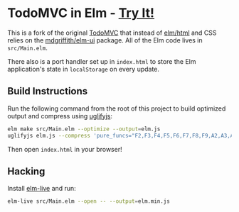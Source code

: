 # TodoMVC in Elm - [Try It!](https://tzemanovic.github.io/elm-ui-todomvc)

This is a fork of the original [TodoMVC][upstream-TodoMVC] that instead of [elm/html][html] and CSS relies on the [mdgriffith/elm-ui][elm-ui] package. All of the Elm code lives in `src/Main.elm`.

[upstream-TodoMVC]: https://github.com/evancz/elm-todomvc
[html]: https://package.elm-lang.org/packages/elm/html/latest
[elm-ui]: https://package.elm-lang.org/packages/mdgriffith/elm-ui/latest/

There also is a port handler set up in `index.html` to store the Elm application's state in `localStorage` on every update.


## Build Instructions

Run the following command from the root of this project to build optimized output and compress using [uglifyjs](https://www.npmjs.com/package/uglify-js):

```bash
elm make src/Main.elm --optimize --output=elm.js
uglifyjs elm.js --compress 'pure_funcs="F2,F3,F4,F5,F6,F7,F8,F9,A2,A3,A4,A5,A6,A7,A8,A9",pure_getters,keep_fargs=false,unsafe_comps,unsafe' | uglifyjs --mangle --output=elm.min.js
```

Then open `index.html` in your browser!


## Hacking

Install [elm-live](https://github.com/wking-io/elm-live) and run:

```bash
elm-live src/Main.elm --open -- --output=elm.min.js
```

